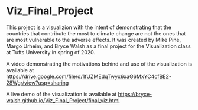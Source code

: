 # Viz_Final_Project

This project is a visualizion with the intent of demonstrating that the countries that contribute the most to climate change are not the ones that are most vulnerable to the adverse effects. It was created by Mike Pine, Margo Urheim, and Bryce Walsh as a final project for the Visualization class at Tufts University in spring of 2020.

A video demonstrating the motivations behind and use of the visualization is available at https://drive.google.com/file/d/1fUZMEdqTwyx6xaG6MxYC4cfBE2-28Wgr/view?usp=sharing

A live demo of the visualization is available at https://bryce-walsh.github.io/Viz_Final_Project/final_viz.html
